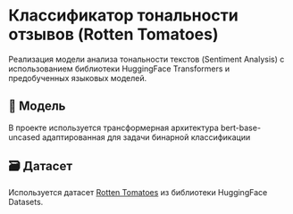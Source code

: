 # Классификатор тональности отзывов (Rotten Tomatoes)

Реализация модели анализа тональности текстов (Sentiment Analysis) с использованием библиотеки HuggingFace Transformers и предобученных языковых моделей.

## 🧠 Модель

В проекте используется трансформерная архитектура bert-base-uncased адаптированная для задачи бинарной классификации


## 🗃 Датасет

Используется датасет [Rotten Tomatoes](https://huggingface.co/datasets/cornell-movie-review-data/rotten_tomatoes) из библиотеки HuggingFace Datasets.
